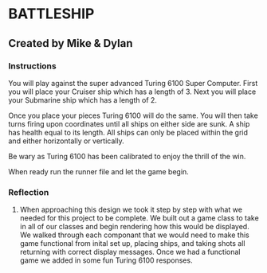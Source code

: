 # BATTLESHIP
## Created by Mike & Dylan

### Instructions
You will play against the super advanced Turing 6100 Super Computer.
First you will place your Cruiser ship which has a length of 3.
Next you will place your Submarine ship which has a length of 2.

Once you place your pieces Turing 6100 will do the same.
You will then take turns firing upon coordinates until all ships on either side are sunk.
A ship has health equal to its length.
All ships can only be placed within the grid and either horizontally or vertically.

Be wary as Turing 6100 has been calibrated to enjoy the thrill of the win.

When ready run the runner file and let the game begin.

### Reflection
1. When approaching this design we took it step by step with what we needed for this project to be complete. We built out a game class to take in all of our classes and begin rendering how this would be displayed. We walked through each componant that we would need to make this game functional from inital set up, placing ships, and taking shots all returning with correct display messages. Once we had a functional game we added in some fun Turing 6100 responses. 